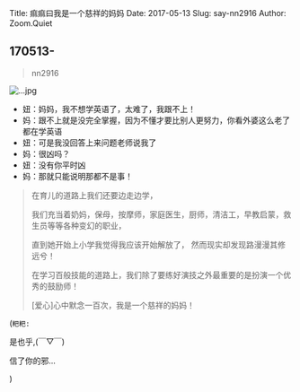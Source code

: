 Title: 痲痲曰我是一个慈祥的妈妈
Date: 2017-05-13
Slug: say-nn2916
Author: Zoom.Quiet


## 170513-
> nn2916


![...jpg](http://momoko.zoomquiet.top/niuniu-albums/nn2017/170513-nn2916.jpeg?imageView2/2/w/360)



- 妞：妈妈，我不想学英语了，太难了，我跟不上！
- 妈：跟不上就是没完全掌握，因为不懂才要比别人更努力，你看外婆这么老了都在学英语
- 妞：可是我没回答上来问题老师说我了
- 妈：很凶吗？
- 妞：没有你平时凶
- 妈：那就只能说明那都不是事！


> 在育儿的道路上我们还要边走边学，
> 
> 我们充当着奶妈，保母，按摩师，家庭医生，厨师，清洁工，早教启蒙，救生员等等各种变幻的职业，
> 
> 直到她开始上小学我觉得我应该开始解放了，
> 然而现实却发现路漫漫其修远兮！
> 
> 在学习百般技能的道路上，我们除了要练好演技之外最重要的是扮演一个优秀的鼓励师！
> 
> [爱心]心中默念一百次，我是一个慈祥的妈妈！


(`粑粑:` 

是也乎,(￣▽￣)

信了你的邪...

)
